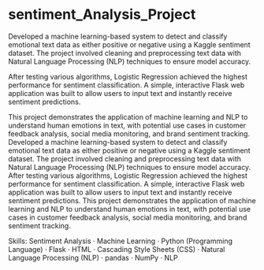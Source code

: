 # sentiment_Analysis_Project
Developed a machine learning-based system to detect and classify emotional text data as either positive or negative using a Kaggle sentiment dataset. The project involved cleaning and preprocessing text data with Natural Language Processing (NLP) techniques to ensure model accuracy.

After testing various algorithms, Logistic Regression achieved the highest performance for sentiment classification. A simple, interactive Flask web application was built to allow users to input text and instantly receive sentiment predictions.

This project demonstrates the application of machine learning and NLP to understand human emotions in text, with potential use cases in customer feedback analysis, social media monitoring, and brand sentiment tracking.
Developed a machine learning-based system to detect and classify emotional text data as either positive or negative using a Kaggle sentiment dataset. The project involved cleaning and preprocessing text data with Natural Language Processing (NLP) techniques to ensure model accuracy. After testing various algorithms, Logistic Regression achieved the highest performance for sentiment classification. A simple, interactive Flask web application was built to allow users to input text and instantly receive sentiment predictions. This project demonstrates the application of machine learning and NLP to understand human emotions in text, with potential use cases in customer feedback analysis, social media monitoring, and brand sentiment tracking.

Skills: Sentiment Analysis · Machine Learning · Python (Programming Language) · Flask · HTML · Cascading Style Sheets (CSS) · Natural Language Processing (NLP) · pandas · NumPy · NLP
